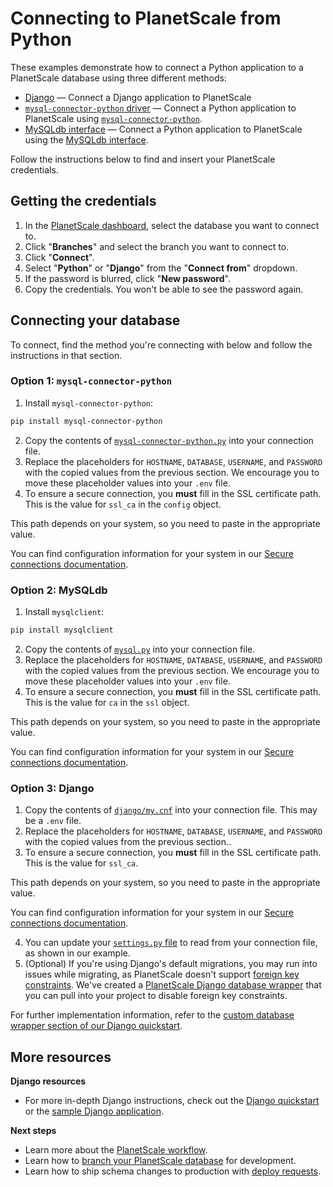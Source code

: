 # Connecting to PlanetScale from Python

These examples demonstrate how to connect a Python application to a PlanetScale database using three different methods:

- [Django](https://github.com/planetscale/examples/blob/main/python/django) &mdash; Connect a Django application to PlanetScale
- [`mysql-connector-python` driver](https://github.com/planetscale/examples/blob/main/python/mysql-connector-python.py) &mdash; Connect a Python application to PlanetScale using [`mysql-connector-python`](https://dev.mysql.com/doc/connector-python/en).
- [MySQLdb interface](https://github.com/planetscale/examples/blob/main/python/mysql.py) &mdash; Connect a Python application to PlanetScale using the [MySQLdb interface](https://mysqlclient.readthedocs.io/user_guide.htmln).

Follow the instructions below to find and insert your PlanetScale credentials.

## Getting the credentials

1. In the [PlanetScale dashboard](https://app.planetscale.com), select the database you want to connect to.
2. Click "**Branches**" and select the branch you want to connect to.
3. Click "**Connect**".
4. Select "**Python**" or "**Django**" from the "**Connect from**" dropdown.
5. If the password is blurred, click "**New password**".
6. Copy the credentials. You won't be able to see the password again.

## Connecting your database

To connect, find the method you're connecting with below and follow the instructions in that section.

### Option 1: `mysql-connector-python`

1. Install `mysql-connector-python`:
```bash
pip install mysql-connector-python
```
2. Copy the contents of [`mysql-connector-python.py`](https://github.com/planetscale/examples/blob/main/python/mysql-connector-python.py) into your connection file.
3. Replace the placeholders for `HOSTNAME`, `DATABASE`, `USERNAME`, and `PASSWORD` with the copied values from the previous section. We encourage you to move these placeholder values into your `.env` file.
4. To ensure a secure connection, you **must** fill in the SSL certificate path. This is the value for `ssl_ca` in the `config` object.

This path depends on your system, so you need to paste in the appropriate value.

You can find configuration information for your system in our [Secure connections documentation](/concepts/secure-connections#ca-root-configuration).

### Option 2: MySQLdb

1. Install `mysqlclient`:
```bash
pip install mysqlclient
```
2. Copy the contents of [`mysql.py`](https://github.com/planetscale/examples/blob/main/python/mysql.py) into your connection file.
3. Replace the placeholders for `HOSTNAME`, `DATABASE`, `USERNAME`, and `PASSWORD` with the copied values from the previous section. We encourage you to move these placeholder values into your `.env` file.
4. To ensure a secure connection, you **must** fill in the SSL certificate path. This is the value for `ca` in the `ssl` object.

This path depends on your system, so you need to paste in the appropriate value.

You can find configuration information for your system in our [Secure connections documentation](/concepts/secure-connections#ca-root-configuration).

### Option 3: Django

1. Copy the contents of [`django/my.cnf`](https://github.com/planetscale/examples/blob/main/python/django/my.cnf) into your connection file. This may be a `.env` file.
2. Replace the placeholders for `HOSTNAME`, `DATABASE`, `USERNAME`, and `PASSWORD` with the copied values from the previous section..
3. To ensure a secure connection, you **must** fill in the SSL certificate path. This is the value for `ssl_ca`.

This path depends on your system, so you need to paste in the appropriate value.

You can find configuration information for your system in our [Secure connections documentation](/concepts/secure-connections#ca-root-configuration).

4. You can update your [`settings.py` file](https://github.com/planetscale/examples/blob/main/python/django/settings.py) to read from your connection file, as shown in our example.
5. (Optional) If you're using Django's default migrations, you may run into issues while migrating, as PlanetScale doesn't support [foreign key constraints](https://docs.planetscale.com/learn/operating-without-foreign-key-constraints). We've created a [PlanetScale Django database wrapper](https://github.com/planetscale/django_psdb_engine.git) that you can pull into your project to disable foreign key constraints. 

For further implementation information, refer to the [custom database wrapper section of our Django quickstart](https://docs.planetscale.com/tutorials/connect-django-app#optional-%E2%80%94-bring-in-planetscale-custom-database-wrapper). 

## More resources

**Django resources**
- For more in-depth Django instructions, check out the [Django quickstart](https://docs.planetscale.com/tutorials/connect-django-app) or the [sample Django application](https://github.com/planetscale/django-example).

**Next steps**

- Learn more about the [PlanetScale workflow](https://docs.planetscale.com/concepts/planetscale-workflow).
- Learn how to [branch your PlanetScale database](https://docs.planetscale.com/concepts/branching) for development.
- Learn how to ship schema changes to production with [deploy requests](https://docs.planetscale.com/concepts/deploy-requests).